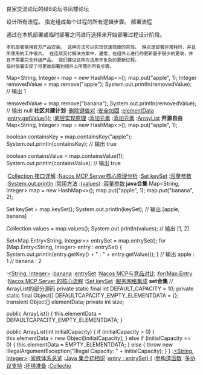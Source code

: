 良家交流论坛的绿8论坛寻凤楼论坛

 设计所有流程。 指定组成每个过程的所有逻辑步骤。
部署流程

通过在本机部署或临时部署之间进行选择来开始部署过程设计阶段。

    本机部署使用官方产品安装。 这种方法可以实现快速简便的实现。 缺点是部署非常耗时，并且所使用的工件很大。 在连续交付解决方案中，通常，在组件上进行的更新基于很少的更改，并且不需要完全升级产品。 我们建议这种方法用于复杂的更新过程。
    临时部署实现了将更改部署到组件上所需的所有步骤。 
    
Map<String, Integer> map = new HashMap<>();
map.put("apple", 1);
Integer removedValue = map.remove("apple");
System.out.println(removedValue);  // 输出 1

removedValue = map.remove("banana");
System.out.println(removedValue);  // 输出 null
<strong>社区共建计划</strong>
:[删除键值对](https://rentry.org/rw5r9fiy)
:[安全加固](https://pastebin.com/vD4zswLz)
:[elementData](https://rentry.org/83zftdy5)
:[entry.getValue());](https://github.com/ztdyl/sok)
:[底层实现原理](https://pastebin.com/11XTkcwr)
:[添加元素](https://pastebin.com/4vv0cvQF)
:[添加元素](https://rentry.org/5qm3iaa6)
:[ArrayList](https://rentry.org/muynkc9v)
<strong>开源自由</strong>
Map<String, Integer> map = new HashMap<>();
map.put("apple", 1);

boolean containsKey = map.containsKey("apple");
System.out.println(containsKey);  // 输出 true

boolean containsValue = map.containsValue(1);
System.out.println(containsValue);  // 输出 true

:[Collection 接口详解](https://rentry.org/57k39h4e)
:[Nacos MCP Server核心原理分析](https://rentry.org/pwmfk7xv)
:[Set<K> keySet](https://pastebin.com/YLcQucRA)
:[容量参数](https://pastebin.com/4vv0cvQF)
:[System.out.println](https://github.com/wxgsnds)
:[常用方法](https://github.com/ygswdmx/lcyu)
:[(values)](https://rentry.org/npqbfics)
:[容量参数](https://rentry.org/hgbqeiro)
<strong>java合集</strong>
Map<String, Integer> map = new HashMap<>();
map.put("apple", 1);
map.put("banana", 2);

Set<String> keySet = map.keySet();
System.out.println(keySet);  // 输出 [apple, banana]

Collection<Integer> values = map.values();
System.out.println(values);  // 输出 [1, 2]

Set<Map.Entry<String, Integer>> entrySet = map.entrySet();
for (Map.Entry<String, Integer> entry : entrySet) {
    System.out.println(entry.getKey() + " : " + entry.getValue());
}
// 输出 apple : 1
//      banana : 2

:[<String, Integer>](https://rentry.org/ep8xu3dr)
:[banana](https://rentry.org/e2ch8zkt)
:[entrySet](https://pastebin.com/JBGquWjw)
:[Nacos MCP与竞品对比](https://pastebin.com/TFjh2c2q)
:[for(Map.Entry](https://pastebin.com/dRHNe7t1)
:[Nacos MCP Server 的核心流程](https://pastebin.com/CiQA6srD)
:[Set<K> keySet](https://pastebin.com/epGEPk3u)
:[服务网格集成](https://github.com/ycwdyw/xwhd/issues/10)
<strong>set合集</strong>
// ArrayList的部分源码
private static final int DEFAULT_CAPACITY = 10;
private static final Object[] DEFAULTCAPACITY_EMPTY_ELEMENTDATA = {};
transient Object[] elementData;
private int size;

public ArrayList() {
    this.elementData = DEFAULTCAPACITY_EMPTY_ELEMENTDATA;
}

public ArrayList(int initialCapacity) {
    if (initialCapacity > 0) {
        this.elementData = new Object[initialCapacity];
    } else if (initialCapacity == 0) {
        this.elementData = EMPTY_ELEMENTDATA;
    } else {
        throw new IllegalArgumentException("Illegal Capacity: " + initialCapacity);
    }
}
:[<String, Integer>](https://pastebin.com/rvbTU1dX)
:[家族体系总览](https://rentry.org/5ae9dpoa)
:[Java 集合初相识](https://rentry.org/no76p9dm)
:[entry : entrySet) {](https://rentry.org/gte2q77o)
:[参构造函数](https://pastebin.com/1g0GgXVV)
:[多协议支持](https://pastebin.com/M575qMK4)
:[环境准备](https://pastebin.com/zynRvaKu)
:[Collectio](https://github.com/gcbwkdg)
